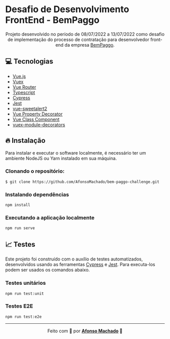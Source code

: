 # Desafio de Desenvolvimento FrontEnd - BemPaggo

<p align="center">
Projeto desenvolvido no período de 08/07/2022 a 13/07/2022 como desafio de implementação do processo de contratação para desenvolvedor front-end da empresa <a href="https://www.bempaggo.com.br/">BemPaggo</a>.</p>

 ## :computer: Tecnologias
<ul>
 <li><a href="https://github.com/vuejs/vue">Vue.js</a></li>
 <li><a href="https://github.com/vuejs/vuex#readme">Vuex</a></li>
 <li><a href="https://github.com/vuejs/router#readme">Vue Router</a></li>
 <li><a href="https://www.typescriptlang.org/">Typescript</a></li>
 <li><a href="https://github.com/cypress-io/cypress">Cypress</a></li>
 <li><a href="https://jestjs.io/">Jest</a></li>
 <li><a href="https://avil13.github.io/vue-sweetalert2/">vue-sweetalert2</a></li>
 <li><a href="https://github.com/kaorun343/vue-property-decorator#readme">Vue Property Decorator
</a></li>
 <li><a href="https://github.com/vuejs/vue-class-component#readme">Vue Class Component
</a></li>
 <li><a href="https://github.com/championswimmer/vuex-module-decorators#readme">vuex-module-decorators
</a></li>
</ul>

## :fire: Instalação

Para instalar e executar o software localmente, é necessário ter um ambiente NodeJS ou Yarn instalado em sua máquina.

### Clonando o repositório:

```
$ git clone https://github.com/AfonsoMachado/bem-paggo-challenge.git
```

### Instalando dependências
```
npm install
```

### Executando a aplicação localmente
```
npm run serve
```

## :chart_with_upwards_trend: Testes

Este projeto foi construído com o auxílio de testes automatizados, desenvolvidos usando as ferramentas <a href="https://github.com/cypress-io/cypress">Cypress</a> e <a href="https://jestjs.io/">Jest</a>. Para executa-los podem ser usados os comandos abaixo.

### Testes unitários
```
npm run test:unit
```

### Testes E2E
```
npm run test:e2e
```

---

<p align="center">Feito com 💜 por <strong><a href="https://www.linkedin.com/in/AfonsoMachado/">Afonso Machado</a> 🥰 </strong> </p>
